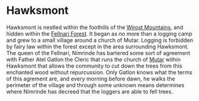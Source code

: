 # Hawksmont

Hawksmont is nestled within the foothills of the [Wirost Mountains](./wirostmountains.md), and hidden within the [Fellnari Forest](./fellnariforest.md). It began as no more than a logging camp and grew to a small village around a church of Mutar. Logging is forbidden by fairy law within the forest except in the area surrounding Hawksmont. The queen of the Fellnari, Nimrinde has bartered some sort of agreement with Father Atel Gatlon the Cleric that runs the church of [Mutar](../pantheon/mutar.md) within Hawksmont that allows the community to cut down the trees from this enchanted wood without repurcussion. Only Gatlon knows what the terms of this agrement are, and every morning before dawn, he walks the perimeter of the village and through some unknown means determines where Nimrinde has decreed that the loggers are able to fell trees.
